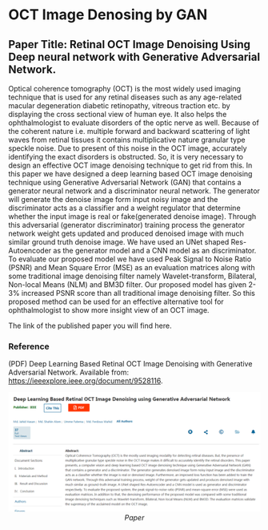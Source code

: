 # OCT Image Denosing by GAN
## Paper Title: Retinal OCT Image Denoising Using Deep neural network with Generative Adversarial Network.

Optical coherence tomography (OCT) is the most widely used imaging technique that is used for any retinal diseases such as any age-related macular degeneration diabetic retinopathy, vitreous traction etc. by displaying the cross sectional view of human eye. It also helps the ophthalmologist to evaluate disorders of the optic nerve as well. Because of the coherent nature i.e. multiple forward and backward scattering of light waves from retinal tissues it contains multiplicative nature granular type speckle noise. Due to present of this noise in the OCT image, accurately identifying the exact disorders is obstructed. So, it is very necessary to design an effective OCT image denoising technique to get rid from this. In this paper we have designed a deep learning based OCT image denoising technique using Generative Adversarial Network (GAN) that contains a generator neural network and a discriminator neural network. The generator will generate the denoise image form input noisy image and the discriminator acts as a classifier and a weight regulator that determine whether the input image is real or fake(generated denoise image). Through this adversarial (generator discriminator) training process the generator network weight gets updated and produced denoised image with much similar ground truth denoise image. We have used an UNet shaped Res-Autoencoder as the generator model and a CNN model as an discriminator. To evaluate our proposed model we have used Peak Signal to Noise Ratio (PSNR) and Mean Square Error (MSE) as an evaluation matrices along with some traditional image denoising filter namely Wavelet-transform, Bilateral, Non-local Means (NLM) and BM3D filter. Our proposed model has given 2-3% increased PSNR score than all traditional image denoising filter. So this proposed method can be used for an effective alternative tool for ophthalmologist to show more insight view of an OCT image.


The link of the published paper you will find here.

### Reference
(PDF) Deep Learning Based Retinal OCT Image Denoising with Generative Adversarial Network. Available from: https://ieeexplore.ieee.org/document/9528116.

<p align="center">
  <img src="ref/paper.PNG"><br/>
  <i>Paper</i>
</p>
